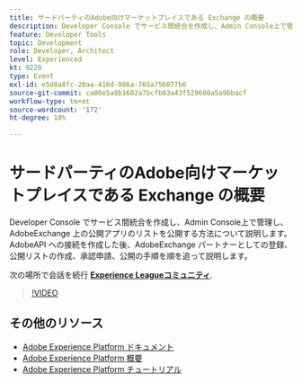 ```yaml
---
title: サードパーティのAdobe向けマーケットプレイスである Exchange の概要
description: Developer Console でサービス間統合を作成し、Admin Console上で管理し、AdobeExchange 上の公開アプリのリストを公開する方法について説明します。 AdobeAPI への接続を作成した後、AdobeExchange パートナーとしての登録、公開リストの作成、承認申請、公開の手順を順を追って説明します。
feature: Developer Tools
topic: Development
role: Developer, Architect
level: Experienced
kt: 9220
type: Event
exl-id: e5d8a8fc-20aa-416d-986a-765a756077b6
source-git-commit: ca06e5a8b1602a7bcfb83a43f529680a5a96bacf
workflow-type: tm+mt
source-wordcount: '172'
ht-degree: 18%

---
```


# サードパーティのAdobe向けマーケットプレイスである Exchange の概要

Developer Console でサービス間統合を作成し、Admin Console上で管理し、AdobeExchange 上の公開アプリのリストを公開する方法について説明します。 AdobeAPI への接続を作成した後、AdobeExchange パートナーとしての登録、公開リストの作成、承認申請、公開の手順を順を追って説明します。

次の場所で会話を続行 **[Experience Leagueコミュニティ](https://adobe.ly/3ooiltm)**.

>[!VIDEO](https://video.tv.adobe.com/v/337841/?quality=12&learn=on&hidetitle=true)

## その他のリソース

- [Adobe Experience Platform ドキュメント](https://experienceleague.adobe.com/docs/experience-platform.html?lang=ja)
- [Adobe Experience Platform 概要](https://experienceleague.adobe.com/docs/experience-platform/landing/home.html?lang=ja)
- [Adobe Experience Platform チュートリアル](https://experienceleague.adobe.com/docs/platform-learn/tutorials/overview.html?lang=ja)
